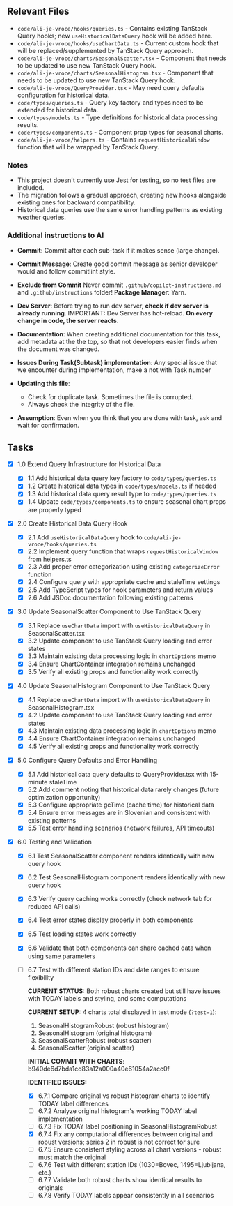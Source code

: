 ## Relevant Files

- `code/ali-je-vroce/hooks/queries.ts` - Contains existing TanStack Query hooks; new `useHistoricalDataQuery` hook will be added here.
- `code/ali-je-vroce/hooks/useChartData.ts` - Current custom hook that will be replaced/supplemented by TanStack Query approach.
- `code/ali-je-vroce/charts/SeasonalScatter.tsx` - Component that needs to be updated to use new TanStack Query hook.
- `code/ali-je-vroce/charts/SeasonalHistogram.tsx` - Component that needs to be updated to use new TanStack Query hook.
- `code/ali-je-vroce/QueryProvider.tsx` - May need query defaults configuration for historical data.
- `code/types/queries.ts` - Query key factory and types need to be extended for historical data.
- `code/types/models.ts` - Type definitions for historical data processing results.
- `code/types/components.ts` - Component prop types for seasonal charts.
- `code/ali-je-vroce/helpers.ts` - Contains `requestHistoricalWindow` function that will be wrapped by TanStack Query.

### Notes

- This project doesn't currently use Jest for testing, so no test files are included.
- The migration follows a gradual approach, creating new hooks alongside existing ones for backward compatibility.
- Historical data queries use the same error handling patterns as existing weather queries.

### Additional instructions to AI

- **Commit**: Commit after each sub-task if it makes sense (large change).
- **Commit Message**: Create good commit message as senior developer would and follow commitlint style.
- **Exclude from Commit** Never commit `.github/copilot-instructions.md` and `.github/instructions` folder!
  **Package Manager**: Yarn.
- **Dev Server**: Before trying to run dev server, **check if dev server is already running**. IMPORTANT: Dev Server has hot-reload. **On every change in code, the server reacts**.
- **Documentation**: When creating additional documentation for this task, add metadata at the the top, so that not developers easier finds when the document was changed.
- **Issues During Task(Subtask) implementation**: Any special issue that we encounter during implementation, make a not with Task number
- **Updating this file**:

  - Check for duplicate task. Sometimes the file is corrupted.
  - Always check the integrity of the file.

- **Assumption**: Even when you think that you are done with task, ask and wait for confirmation.

## Tasks

- [x] 1.0 Extend Query Infrastructure for Historical Data

  - [x] 1.1 Add historical data query key factory to `code/types/queries.ts`
  - [x] 1.2 Create historical data types in `code/types/models.ts` if needed
  - [x] 1.3 Add historical data query result type to `code/types/queries.ts`
  - [x] 1.4 Update `code/types/components.ts` to ensure seasonal chart props are properly typed

- [x] 2.0 Create Historical Data Query Hook

  - [x] 2.1 Add `useHistoricalDataQuery` hook to `code/ali-je-vroce/hooks/queries.ts`
  - [x] 2.2 Implement query function that wraps `requestHistoricalWindow` from helpers.ts
  - [x] 2.3 Add proper error categorization using existing `categorizeError` function
  - [x] 2.4 Configure query with appropriate cache and staleTime settings
  - [x] 2.5 Add TypeScript types for hook parameters and return values
  - [x] 2.6 Add JSDoc documentation following existing patterns

- [x] 3.0 Update SeasonalScatter Component to Use TanStack Query

  - [x] 3.1 Replace `useChartData` import with `useHistoricalDataQuery` in SeasonalScatter.tsx
  - [x] 3.2 Update component to use TanStack Query loading and error states
  - [x] 3.3 Maintain existing data processing logic in `chartOptions` memo
  - [x] 3.4 Ensure ChartContainer integration remains unchanged
  - [x] 3.5 Verify all existing props and functionality work correctly

- [x] 4.0 Update SeasonalHistogram Component to Use TanStack Query

  - [x] 4.1 Replace `useChartData` import with `useHistoricalDataQuery` in SeasonalHistogram.tsx
  - [x] 4.2 Update component to use TanStack Query loading and error states
  - [x] 4.3 Maintain existing data processing logic in `chartOptions` memo
  - [x] 4.4 Ensure ChartContainer integration remains unchanged
  - [x] 4.5 Verify all existing props and functionality work correctly

- [x] 5.0 Configure Query Defaults and Error Handling

  - [x] 5.1 Add historical data query defaults to QueryProvider.tsx with 15-minute staleTime
  - [x] 5.2 Add comment noting that historical data rarely changes (future optimization opportunity)
  - [x] 5.3 Configure appropriate gcTime (cache time) for historical data
  - [x] 5.4 Ensure error messages are in Slovenian and consistent with existing patterns
  - [x] 5.5 Test error handling scenarios (network failures, API timeouts)

- [x] 6.0 Testing and Validation

  - [x] 6.1 Test SeasonalScatter component renders identically with new query hook
  - [x] 6.2 Test SeasonalHistogram component renders identically with new query hook
  - [x] 6.3 Verify query caching works correctly (check network tab for reduced API calls)
  - [x] 6.4 Test error states display properly in both components
  - [x] 6.5 Test loading states work correctly
  - [x] 6.6 Validate that both components can share cached data when using same parameters
  - [ ] 6.7 Test with different station IDs and date ranges to ensure flexibility

    **CURRENT STATUS:** Both robust charts created but still have issues with TODAY labels and styling, and some computations

    **CURRENT SETUP:** 4 charts total displayed in test mode (`?test=1`):

    1. SeasonalHistogramRobust (robust histogram)
    2. SeasonalHistogram (original histogram)
    3. SeasonalScatterRobust (robust scatter)
    4. SeasonalScatter (original scatter)

    **INITIAL COMMIT WITH CHARTS**: b940de6d7bda1cd83a12a000a40e61054a2acc0f

    **IDENTIFIED ISSUES:**

    - [x] 6.7.1 Compare original vs robust histogram charts to identify TODAY label differences
    - [ ] 6.7.2 Analyze original histogram's working TODAY label implementation
    - [ ] 6.7.3 Fix TODAY label positioning in SeasonalHistogramRobust
    - [x] 6.7.4 Fix any computational differences between original and robust versions; series 2 in robust is not correct for sure
    - [ ] 6.7.5 Ensure consistent styling across all chart versions - robust must match the original
    - [ ] 6.7.6 Test with different station IDs (1030=Bovec, 1495=Ljubljana, etc.)
    - [ ] 6.7.7 Validate both robust charts show identical results to originals
    - [ ] 6.7.8 Verify TODAY labels appear consistently in all scenarios
